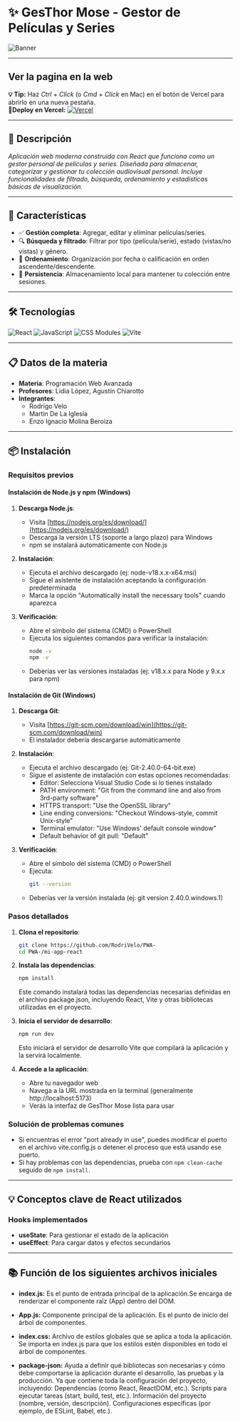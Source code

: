 # ✨ **GesThor Mose - Gestor de Películas y Series**

![Banner](https://img.shields.io/badge/React-PWA-red?style=for-the-badge&logo=react)

---
## **Ver la pagina en la web**
**💡 Tip:** Haz *Ctrl + Click* (o *Cmd + Click* en Mac) en el botón de Vercel para abrirlo en una nueva pestaña.  
**🚀Deploy en Vercel:** [![Vercel](https://img.shields.io/badge/Vercel-000000?style=for-the-badge&logo=vercel&logoColor=white)](pwa-fmp1uvtw3-enzos-projects-f3fc100f.vercel.app)  

---
## **📌 Descripción**

_Aplicación web moderna construida con React que funciona como un gestor personal de películas y series. Diseñada para almacenar, categorizar y gestionar tu colección audiovisual personal. Incluye funcionalidades de filtrado, búsqueda, ordenamiento y estadísticas básicas de visualización._

---

## **🌟 Características**

- ✅ **Gestión completa**: Agregar, editar y eliminar películas/series.
- 🔍 **Búsqueda y filtrado**: Filtrar por tipo (película/serie), estado (vistas/no vistas) y género.
- 🎯 **Ordenamiento**: Organización por fecha o calificación en orden ascendente/descendente.
- 💾 **Persistencia**: Almacenamiento local para mantener tu colección entre sesiones.

---

## **🛠 Tecnologías**

<div align="left">  
  <img src="https://img.shields.io/badge/React-61DAFB?style=for-the-badge&logo=react&logoColor=black" alt="React" />  
  <img src="https://img.shields.io/badge/JavaScript-F7DF1E?style=for-the-badge&logo=javascript&logoColor=black" alt="JavaScript" />
  <img src="https://img.shields.io/badge/CSS_Modules-1572B6?style=for-the-badge&logo=css3&logoColor=white" alt="CSS Modules" />
  <img src="https://img.shields.io/badge/Vite-646CFF?style=for-the-badge&logo=vite&logoColor=white" alt="Vite" />
</div>

---

## **📋 Datos de la materia**

- **Materia**: Programación Web Avanzada
- **Profesores**: Lidia López, Agustín Chiarotto
- **Integrantes**:
  - Rodrigo Velo
  - Martin De La Iglesia
  - Enzo Ignacio Molina Beroiza

---

## **📦 Instalación**  

### Requisitos previos

#### Instalación de Node.js y npm (Windows)
1. **Descarga Node.js**:
   - Visita [https://nodejs.org/es/download/](https://nodejs.org/es/download/)
   - Descarga la versión LTS (soporte a largo plazo) para Windows
   - npm se instalará automáticamente con Node.js

2. **Instalación**:
   - Ejecuta el archivo descargado (ej: node-v18.x.x-x64.msi)
   - Sigue el asistente de instalación aceptando la configuración predeterminada
   - Marca la opción "Automatically install the necessary tools" cuando aparezca

3. **Verificación**:
   - Abre el símbolo del sistema (CMD) o PowerShell
   - Ejecuta los siguientes comandos para verificar la instalación:
     ```bash
     node -v
     npm -v
     ```
   - Deberías ver las versiones instaladas (ej: v18.x.x para Node y 9.x.x para npm)

#### Instalación de Git (Windows)
1. **Descarga Git**:
   - Visita [https://git-scm.com/download/win](https://git-scm.com/download/win)
   - El instalador debería descargarse automáticamente

2. **Instalación**:
   - Ejecuta el archivo descargado (ej: Git-2.40.0-64-bit.exe)
   - Sigue el asistente de instalación con estas opciones recomendadas:
     - Editor: Selecciona Visual Studio Code si lo tienes instalado
     - PATH environment: "Git from the command line and also from 3rd-party software"
     - HTTPS transport: "Use the OpenSSL library"
     - Line ending conversions: "Checkout Windows-style, commit Unix-style"
     - Terminal emulator: "Use Windows' default console window"
     - Default behavior of git pull: "Default"

3. **Verificación**:
   - Abre el símbolo del sistema (CMD) o PowerShell
   - Ejecuta:
     ```bash
     git --version
     ```
   - Deberías ver la versión instalada (ej: git version 2.40.0.windows.1)

### Pasos detallados
1. **Clona el repositorio**:  
   ```bash
   git clone https://github.com/RodriVelo/PWA-
   cd PWA-/mi-app-react
   ```

2. **Instala las dependencias**:  
   ```bash
   npm install
   ```
   Este comando instalará todas las dependencias necesarias definidas en el archivo package.json, incluyendo React, Vite y otras bibliotecas utilizadas en el proyecto.

3. **Inicia el servidor de desarrollo**:  
   ```bash
   npm run dev
   ```
   Esto iniciará el servidor de desarrollo Vite que compilará la aplicación y la servirá localmente.

4. **Accede a la aplicación**:  
   - Abre tu navegador web
   - Navega a la URL mostrada en la terminal (generalmente http://localhost:5173)
   - Verás la interfaz de GesThor Mose lista para usar

### Solución de problemas comunes
- Si encuentras el error "port already in use", puedes modificar el puerto en el archivo vite.config.js o detener el proceso que está usando ese puerto.
- Si hay problemas con las dependencias, prueba con `npm clean-cache` seguido de `npm install`.

---

## **💡 Conceptos clave de React utilizados**

### Hooks implementados

- **useState**: Para gestionar el estado de la aplicación
- **useEffect**: Para cargar datos y efectos secundarios

---

## **📚 Función de los siguientes archivos iniciales**

- **index.js:** Es el punto de entrada principal de la aplicación.Se encarga de renderizar el componente raíz (App) dentro del DOM.

- **App.js:** Componente principal de la aplicación. Es el punto de inicio del árbol de componentes.

- **index.css:** Archivo de estilos globales que se aplica a toda la aplicación. Se importa en index.js para que los estilos estén disponibles en todo el árbol de componentes.

- **package-json:** Ayuda a definir qué bibliotecas son necesarias y cómo debe comportarse la aplicación durante el desarrollo, las pruebas y la producción. Ya que contiene toda la configuración del proyecto, incluyendo:
Dependencias (como React, ReactDOM, etc.).
Scripts para ejecutar tareas (start, build, test, etc.).
Información del proyecto (nombre, versión, descripción).
Configuraciones específicas (por ejemplo, de ESLint, Babel, etc.).

